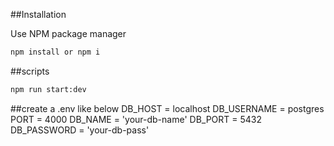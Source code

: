 ##Installation

Use NPM package manager
```bash
npm install or npm i
```
##scripts
```bash
npm run start:dev
```
##create a .env like below
DB_HOST = localhost
DB_USERNAME = postgres
PORT = 4000
DB_NAME = 'your-db-name'
DB_PORT = 5432
DB_PASSWORD = 'your-db-pass'
